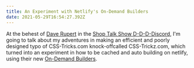 ```yaml
---
title: An Experiment with Netlify's On-Demand Builders
date: 2021-05-29T16:54:27.392Z
---
```

At the behest of [Dave Rupert](https://daverupert.com/) in the [Shop Talk Show D-D-D-Discord](https://www.patreon.com/shoptalkshow), I'm going to talk about my adventures in making an efficient and poorly designed typo of CSS-Tricks.com knock-offcalled CSS-Trickz.com, which turned into an experiment in how to be cached and auto building on netlify, using their new [On-Demand Builders](https://docs.netlify.com/configure-builds/on-demand-builders/).